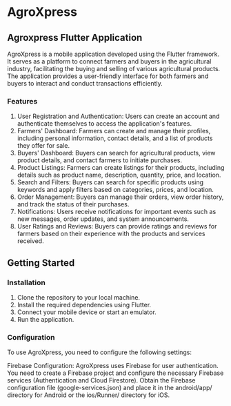 # AgroXpress
## Agroxpress Flutter Application
AgroXpress is a mobile application developed using the Flutter framework. It serves as a platform to connect farmers and buyers in the agricultural industry, facilitating the buying and selling of various agricultural products. The application provides a user-friendly interface for both farmers and buyers to interact and conduct transactions efficiently.

### Features
1. User Registration and Authentication: Users can create an account and authenticate themselves to access the application's features.
2. Farmers' Dashboard: Farmers can create and manage their profiles, including personal information, contact details, and a list of products they offer for sale.
3. Buyers' Dashboard: Buyers can search for agricultural products, view product details, and contact farmers to initiate purchases.
4. Product Listings: Farmers can create listings for their products, including details such as product name, description, quantity, price, and location.
5. Search and Filters: Buyers can search for specific products using keywords and apply filters based on categories, prices, and location.
6. Order Management: Buyers can manage their orders, view order history, and track the status of their purchases.
7. Notifications: Users receive notifications for important events such as new messages, order updates, and system announcements.
8. User Ratings and Reviews: Buyers can provide ratings and reviews for farmers based on their experience with the products and services received.

## Getting Started
### Installation
1. Clone the repository to your local machine.
2. Install the required dependencies using Flutter.
3. Connect your mobile device or start an emulator.
4. Run the application.

### Configuration
  To use AgroXpress, you need to configure the following settings:

   Firebase Configuration: AgroXpress uses Firebase for user authentication. You need to create a Firebase project and configure the necessary Firebase services (Authentication 
   and Cloud Firestore). Obtain the Firebase configuration file (google-services.json) and place it in the android/app/ directory for Android or the ios/Runner/ directory for 
   iOS.
